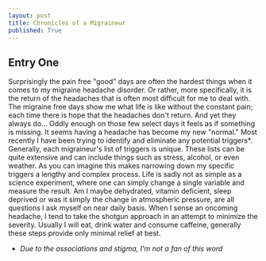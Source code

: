 ```yaml
---
layout: post
title: Chronicles of a Migraineur
published: True
---
```

## Entry One
Surprisingly the pain free "good" days are often the hardest things when it comes to my migraine headache disorder. Or rather, more specifically, it is the return of the headaches that is often most difficult for me to deal with. The migraine free days show me what life is like without the constant pain; each time there is hope that the headaches don't return. And yet they always do...  Oddly enough on those few select days it feels as if something is missing. It seems having a headache has become my new "normal." 
Most recently I have been trying to identify and eliminate any potential triggers*. Generally, each migraineur's list of triggers is unique. These lists can be quite extensive and can include things such as stress, alcohol, or even weather. As you can imagine this makes narrowing down my specific triggers a lengthy and complex process. Life is sadly not as simple as a science experiment, where one can simply change a single variable and measure the result. Am I maybe dehydrated, vitamin deficient, sleep deprived or was it simply the change in atmospheric pressure, are all questions I ask myself on near daily basis. When I sense an oncoming headache, I tend to take the shotgun approach in an attempt to minimize the severity. Usually I will eat, drink water and consume caffeine, generally these steps provide only minimal relief at best. 
 
* *Due to the associations and stigma, I'm not a fan of this word*
